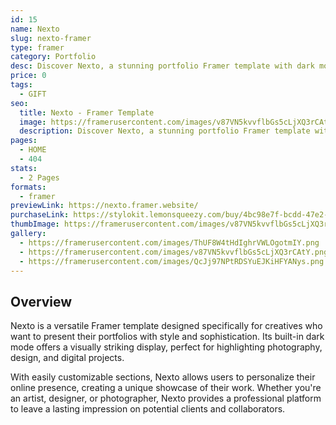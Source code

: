 ```yaml
---
id: 15
name: Nexto
slug: nexto-framer
type: framer
category: Portfolio
desc: Discover Nexto, a stunning portfolio Framer template with dark mode, customizable layouts, and an elegant design to showcase your creative work.
price: 0
tags:
  - GIFT
seo:
  title: Nexto - Framer Template
  image: https://framerusercontent.com/images/v87VN5kvvflbGs5cLjXQ3rCAtY.png?scale-down-to=512
  description: Discover Nexto, a stunning portfolio Framer template with dark mode, customizable layouts, and an elegant design to showcase your creative work.
pages:
  - HOME
  - 404
stats:
  - 2 Pages
formats:
  - framer
previewLink: https://nexto.framer.website/
purchaseLink: https://stylokit.lemonsqueezy.com/buy/4bc98e7f-bcdd-47e2-9180-be8c11174e5b
thumbImage: https://framerusercontent.com/images/v87VN5kvvflbGs5cLjXQ3rCAtY.png?scale-down-to=512
gallery:
  - https://framerusercontent.com/images/ThUF8W4tHdIghrVWLOgotmIY.png
  - https://framerusercontent.com/images/v87VN5kvvflbGs5cLjXQ3rCAtY.png?scale-down-to=1024
  - https://framerusercontent.com/images/QcJj97NPtRDSYuEJKiHFYANys.png
---
```


## Overview

Nexto is a versatile Framer template designed specifically for creatives who want to present their portfolios with style and sophistication. Its built-in dark mode offers a visually striking display, perfect for highlighting photography, design, and digital projects.

With easily customizable sections, Nexto allows users to personalize their online presence, creating a unique showcase of their work. Whether you're an artist, designer, or photographer, Nexto provides a professional platform to leave a lasting impression on potential clients and collaborators.
